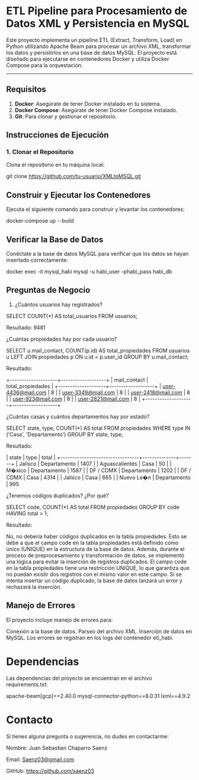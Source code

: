 # ETL Pipeline para Procesamiento de Datos XML y Persistencia en MySQL

Este proyecto implementa un pipeline ETL (Extract, Transform, Load) en Python utilizando Apache Beam para procesar un archivo XML, transformar los datos y persistirlos en una base de datos MySQL. El proyecto está diseñado para ejecutarse en contenedores Docker y utiliza Docker Compose para la orquestación.

---

## **Requisitos**

1. **Docker**: Asegúrate de tener Docker instalado en tu sistema.
2. **Docker Compose**: Asegúrate de tener Docker Compose instalado.
3. **Git**: Para clonar y gestionar el repositorio.



## **Instrucciones de Ejecución**

### **1. Clonar el Repositorio**
Clona el repositorio en tu máquina local:


git clone https://github.com/tu-usuario/XMLtoMSQL.git


## Construir y Ejecutar los Contenedores
Ejecuta el siguiente comando para construir y levantar los contenedores:

docker-compose up --build


## Verificar la Base de Datos
Conéctate a la base de datos MySQL para verificar que los datos se hayan insertado correctamente:

docker exec -it mysql_habi mysql -u habi_user -phabi_pass habi_db


## Preguntas de Negocio

1. ¿Cuántos usuarios hay registrados?

SELECT COUNT(*) AS total_usuarios FROM usuarios;

Resultado: 9481


¿Cuántas propiedades hay por cada usuario?

SELECT u.mail_contact, COUNT(p.id) AS total_propiedades
FROM usuarios u
LEFT JOIN propiedades p ON u.id = p.user_id
GROUP BY u.mail_contact;

Resultado:

+--------------------+-------------------+
| mail_contact       | total_propiedades |
+--------------------+-------------------+
| user-4436@mail.com |                 8 |
| user-3349@mail.com |                 8 |
| user-2418@mail.com |                 8 |
| user-923@mail.com  |                 8 |
| user-2821@mail.com |                 8 |
+--------------------+-------------------+

¿Cuántas casas y cuántos departamentos hay por estado?

SELECT state, type, COUNT(*) AS total
FROM propiedades
WHERE type IN ('Casa', 'Departamento')
GROUP BY state, type;

Resultado: 

| state                           | type         | total |
+---------------------------------+--------------+-------+
| Jalisco                         | Departamento |  1407 |
| Aguascalientes                  | Casa         |    50 |
| M�xico                          | Departamento |  1587 |
| DF / CDMX                       | Departamento |  1202 |
| DF / CDMX                       | Casa         |  4314 |
| Jalisco                         | Casa         |   665 |
| Nuevo Le�n                      | Departamento |   995


¿Tenemos códigos duplicados? ¿Por qué?

SELECT code, COUNT(*) AS total
FROM propiedades
GROUP BY code
HAVING total > 1;

Resultado: 

No, no debería haber códigos duplicados en la tabla propiedades. Esto se debe a que el campo code en la tabla propiedades está definido como único (UNIQUE) en la estructura de la base de datos. Además, durante el proceso de preprocesamiento y transformación de datos, se implementó una lógica para evitar la inserción de registros duplicados.
El campo code en la tabla propiedades tiene una restricción UNIQUE, lo que garantiza que no puedan existir dos registros con el mismo valor en este campo. Si se intenta insertar un código duplicado, la base de datos lanzará un error y rechazará la inserción.

## Manejo de Errores
El proyecto incluye manejo de errores para:

Conexión a la base de datos.
Parseo del archivo XML.
Inserción de datos en MySQL.
Los errores se registran en los logs del contenedor etl_habi.

# Dependencias
Las dependencias del proyecto se encuentran en el archivo requirements.txt:

apache-beam[gcp]==2.40.0
mysql-connector-python==8.0.31
lxml==4.9.2


# Contacto
Si tienes alguna pregunta o sugerencia, no dudes en contactarme:

Nombre: Juan Sebastian Chaparro Saenz

Email: Saenz03@gmail.com

GitHub: https://github.com/saenz03
